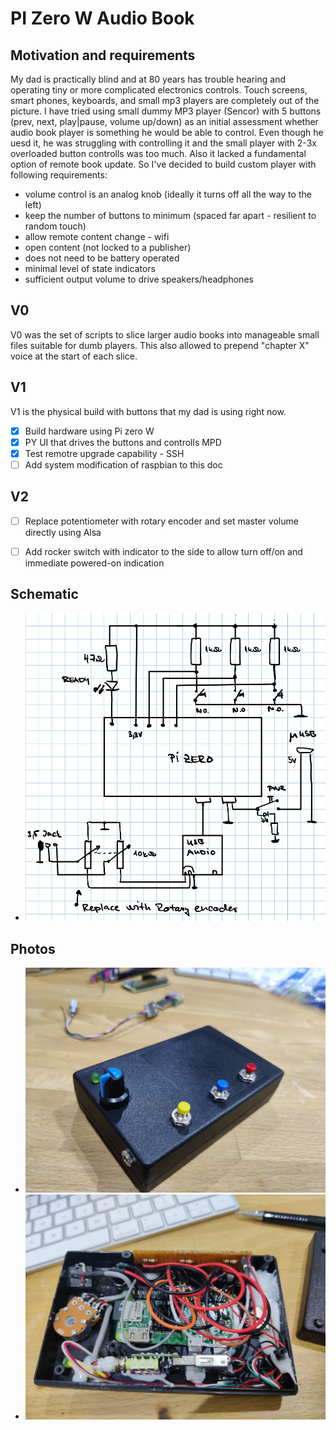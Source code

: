 # PI Zero W Audio Book
## Motivation and requirements
My dad is practically blind and at 80 years has trouble hearing and operating tiny or more complicated electronics controls. Touch screens, smart phones, keyboards, and small mp3 players are completely out of the picture. I have tried using small dummy MP3 player (Sencor) with 5 buttons (prev, next, play|pause, volume up/down) as an initial assessment whether audio book player is something he would be able to control. Even though he uesd it, he was struggling with controlling it and the small player with 2-3x overloaded button controlls was too much. Also it lacked a fundamental option of remote book update. So I've decided to build custom player with following requirements:
- volume control is an analog knob (ideally it turns off all the way to the left)
- keep the number of buttons to minimum (spaced far apart - resilient to random touch)
- allow remote content change - wifi
- open content (not locked to a publisher)
- does not need to be battery operated
- minimal level of state indicators
- sufficient output volume to drive speakers/headphones

## V0
V0 was the set of scripts to slice larger audio books into manageable small files suitable for dumb players. This also allowed to prepend "chapter X" voice at the start of each slice.

## V1
V1 is the physical build with buttons that my dad is using right now.
- [x] Build hardware using Pi zero W
- [x] PY UI that drives the buttons and controlls MPD
- [x] Test remotre upgrade capability - SSH
- [ ] Add system modification of raspbian to this doc
## V2
- [ ] Replace potentiometer with rotary encoder and set master volume directly using Alsa
- [ ] Add rocker switch with indicator to the side to allow turn off/on and immediate powered-on indication
 

## Schematic
- ![Schematic](schematic.png)

## Photos
- ![Top](Pi0AudioBook-top.jpg)
- ![Inside](Pi0AudioBook-inside.jpg)
